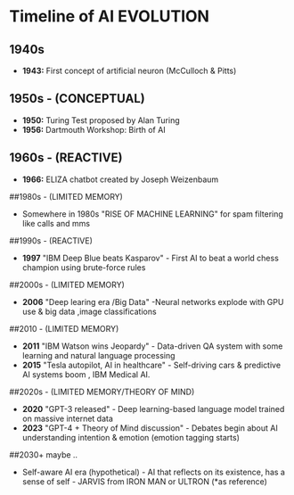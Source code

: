 # Timeline of AI EVOLUTION

## 1940s
- **1943:** First concept of artificial neuron (McCulloch & Pitts)

## 1950s - (CONCEPTUAL)
- **1950:** Turing Test proposed by Alan Turing
- **1956:** Dartmouth Workshop: Birth of AI

## 1960s - (REACTIVE)
- **1966:** ELIZA chatbot created by Joseph Weizenbaum

##1980s - (LIMITED MEMORY)
- Somewhere in 1980s "RISE OF MACHINE LEARNING" for spam filtering like calls and mms

##1990s - (REACTIVE)
- **1997**  "IBM Deep Blue beats Kasparov" - First AI to beat a world chess champion using brute-force rules
  
##2000s - (LIMITED MEMORY)
- **2006** "Deep learing era /Big Data" -Neural networks explode with GPU use & big data ,image classifications
  
##2010 - (LIMITED MEMORY)
- **2011** "IBM Watson wins Jeopardy" - Data-driven QA system with some learning and natural language processing
- **2015**  "Tesla autopilot, AI in healthcare" - Self-driving cars & predictive AI systems boom , IBM Medical AI.
  
##2020s - (LIMITED MEMORY/THEORY OF MIND)
- **2020** "GPT-3 released" - Deep learning-based language model trained on massive internet data
- **2023** "GPT-4 + Theory of Mind discussion" - Debates begin about AI understanding intention & emotion (emotion tagging starts)
  
##2030+ maybe ..
- Self-aware AI era (hypothetical) - AI that reflects on its existence, has a sense of self - JARVIS from IRON MAN or ULTRON (*as reference)
